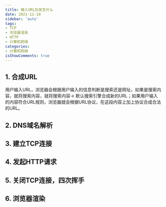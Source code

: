 ```yaml
---
title: 输入URL后发生什么
date: 2021-11-10
sidebar: 'auto'
tags:
- TCP
- 浏览器渲染
- HTTP
- 计算机网络
categories:
- 计算机网络
isShowComments: true
---
```




## 1. 合成URL

​		用户输入URL，浏览器会根据用户输入的信息判断是搜索还是网址，如果是搜索内容，就将搜索内容，就将搜索内容-> 默认搜索引擎合成新的URL；如果用户输入的内容符合URL规则，浏览器就会根据URL协议，在这段内容上加上协议合成合法的URL。

## 2. DNS域名解析





## 3. 建立TCP连接





## 4. 发起HTTP请求



## 5. 关闭TCP连接，四次挥手



## 6. 浏览器渲染

